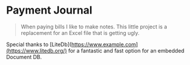 # Payment Journal

> When paying bills I like to make notes.  This little project is a replacement for an Excel file that is getting ugly.

Special thanks to [LiteDb](https://www.example.com](https://www.litedb.org/) for a fantastic and fast option for an embedded Document DB.
